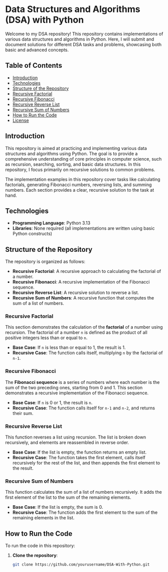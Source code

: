 # Data Structures and Algorithms (DSA) with Python

Welcome to my DSA repository! This repository contains implementations of various data structures and algorithms in Python. Here, I will submit and document solutions for different DSA tasks and problems, showcasing both basic and advanced concepts.

## Table of Contents

- [Introduction](#introduction)
- [Technologies](#technologies)
- [Structure of the Repository](#structure-of-the-repository)
- [Recursive Factorial](#recursive-factorial)
- [Recursive Fibonacci](#recursive-fibonacci)
- [Recursive Reverse List](#recursive-reverse-list)
- [Recursive Sum of Numbers](#recursive-sum-of-numbers)
- [How to Run the Code](#how-to-run-the-code)
- [License](#license)

## Introduction

This repository is aimed at practicing and implementing various data structures and algorithms using Python. The goal is to provide a comprehensive understanding of core principles in computer science, such as recursion, searching, sorting, and basic data structures. In this repository, I focus primarily on recursive solutions to common problems.

The implementation examples in this repository cover tasks like calculating factorials, generating Fibonacci numbers, reversing lists, and summing numbers. Each section provides a clear, recursive solution to the task at hand.

## Technologies

- **Programming Language**: Python 3.13
- **Libraries**: None required (all implementations are written using basic Python constructs)

## Structure of the Repository

The repository is organized as follows:

- **Recursive Factorial**: A recursive approach to calculating the factorial of a number.
- **Recursive Fibonacci**: A recursive implementation of the Fibonacci sequence.
- **Recursive Reverse List**: A recursive solution to reverse a list.
- **Recursive Sum of Numbers**: A recursive function that computes the sum of a list of numbers.

### Recursive Factorial

This section demonstrates the calculation of the **factorial** of a number using recursion. The factorial of a number `n` is defined as the product of all positive integers less than or equal to `n`.

- **Base Case**: If `n` is less than or equal to 1, the result is 1.
- **Recursive Case**: The function calls itself, multiplying `n` by the factorial of `n-1`.

### Recursive Fibonacci

The **Fibonacci sequence** is a series of numbers where each number is the sum of the two preceding ones, starting from 0 and 1. This section demonstrates a recursive implementation of the Fibonacci sequence.

- **Base Case**: If `n` is 0 or 1, the result is `n`.
- **Recursive Case**: The function calls itself for `n-1` and `n-2`, and returns their sum.

### Recursive Reverse List

This function reverses a list using recursion. The list is broken down recursively, and elements are reassembled in reverse order.

- **Base Case**: If the list is empty, the function returns an empty list.
- **Recursive Case**: The function takes the first element, calls itself recursively for the rest of the list, and then appends the first element to the result.

### Recursive Sum of Numbers

This function calculates the sum of a list of numbers recursively. It adds the first element of the list to the sum of the remaining elements.

- **Base Case**: If the list is empty, the sum is 0.
- **Recursive Case**: The function adds the first element to the sum of the remaining elements in the list.

## How to Run the Code

To run the code in this repository:

1. **Clone the repository**:

   ```bash
   git clone https://github.com/yourusername/DSA-With-Python.git
